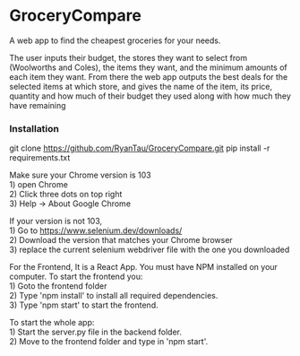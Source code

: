 # GroceryCompare
A web app to find the cheapest groceries for your needs.

The user inputs their budget, the stores they want to select from (Woolworths and Coles), the items they want, and the minimum amounts of each item they want. From there the web app outputs the best deals for the selected items at which store, and gives the name of the item, its price, quantity and how much of their budget they used along with how much they have remaining

### Installation

git clone https://github.com/RyanTau/GroceryCompare.git
pip install -r requirements.txt

Make sure your Chrome version is 103  
    1) open Chrome    
    2) Click three dots on top right  
    3) Help -> About Google Chrome  

If your version is not 103,  
    1) Go to https://www.selenium.dev/downloads/    
    2) Download the version that matches your Chrome browser  
    3) replace the current selenium webdriver file with the one you downloaded  

For the Frontend, It is a React App. You must have NPM installed on your computer. To start the frontend you:  
    1) Goto the frontend folder  
    2) Type 'npm install' to install all required dependencies.   
    3) Type 'npm start' to start the frontend.   

To start the whole app:     
    1) Start the server.py file in the backend folder.  
    2) Move to the frontend folder and type in 'npm start'.  

